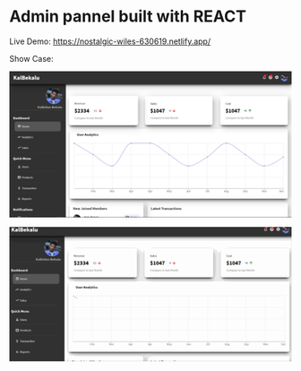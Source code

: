 # Admin pannel built with REACT

Live Demo: https://nostalgic-wiles-630619.netlify.app/



Show Case:


![](./src/AdminShowCase.PNG)



![](ShowCase.gif)
